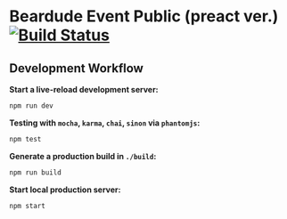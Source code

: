 # Beardude Event Public (preact ver.) [![Build Status](http://azai.synology.me:33333/job/Beardude%20Event%20Public/badge/icon)](http://azai.synology.me:33333/job/Beardude%20Event%20Public/)


## Development Workflow

**Start a live-reload development server:**

```sh
npm run dev
```

**Testing with `mocha`, `karma`, `chai`, `sinon` via `phantomjs`:**

```sh
npm test
```

**Generate a production build in `./build`:**

```sh
npm run build
```

**Start local production server:**

```sh
npm start
```


[Preact]: https://github.com/developit/preact
[preact-compat]: https://github.com/developit/preact-compat
